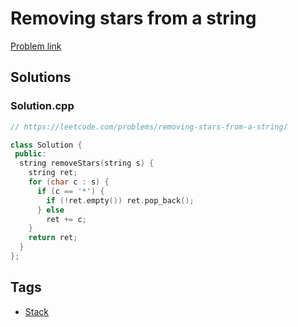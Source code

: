 # Removing stars from a string

[Problem link](https://leetcode.com/problems/removing-stars-from-a-string/)

## Solutions


### Solution.cpp
```cpp
// https://leetcode.com/problems/removing-stars-from-a-string/

class Solution {
 public:
  string removeStars(string s) {
    string ret;
    for (char c : s) {
      if (c == '*') {
        if (!ret.empty()) ret.pop_back();
      } else
        ret += c;
    }
    return ret;
  }
};
```
## Tags

* [Stack](/Collections/stack.md#stack)

